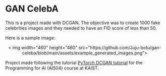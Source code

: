 # GAN CelebA

This is a project made with DCGAN. The objective was to create 1000 fake celebrities images and they needed to have an FID score of less than 50.

Here is a sample image:

<p align="center">
  < img width="460" height="460" src="https://github.com/Juju-botu/gan-celeba/blob/main/assets/example_generated_images.png">
</p>

Project made following the tutorial [PyTorch DCGAN tutorial](https://pytorch.org/tutorials/beginner/dcgan_faces_tutorial.html) for the Programming for AI (AI504) course at KAIST.
